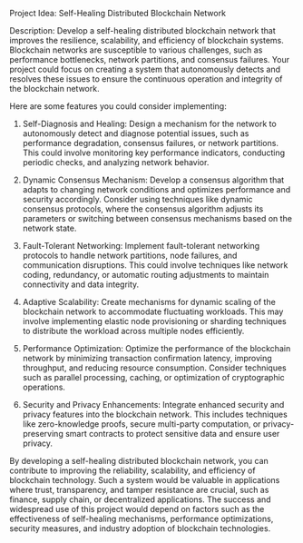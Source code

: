 
Project Idea: Self-Healing Distributed Blockchain Network

Description:
Develop a self-healing distributed blockchain network that improves the resilience, scalability, and efficiency of blockchain systems. Blockchain networks are susceptible to various challenges, such as performance bottlenecks, network partitions, and consensus failures. Your project could focus on creating a system that autonomously detects and resolves these issues to ensure the continuous operation and integrity of the blockchain network.

Here are some features you could consider implementing:

1. Self-Diagnosis and Healing: Design a mechanism for the network to autonomously detect and diagnose potential issues, such as performance degradation, consensus failures, or network partitions. This could involve monitoring key performance indicators, conducting periodic checks, and analyzing network behavior.

2. Dynamic Consensus Mechanism: Develop a consensus algorithm that adapts to changing network conditions and optimizes performance and security accordingly. Consider using techniques like dynamic consensus protocols, where the consensus algorithm adjusts its parameters or switching between consensus mechanisms based on the network state.

3. Fault-Tolerant Networking: Implement fault-tolerant networking protocols to handle network partitions, node failures, and communication disruptions. This could involve techniques like network coding, redundancy, or automatic routing adjustments to maintain connectivity and data integrity.

4. Adaptive Scalability: Create mechanisms for dynamic scaling of the blockchain network to accommodate fluctuating workloads. This may involve implementing elastic node provisioning or sharding techniques to distribute the workload across multiple nodes efficiently.

5. Performance Optimization: Optimize the performance of the blockchain network by minimizing transaction confirmation latency, improving throughput, and reducing resource consumption. Consider techniques such as parallel processing, caching, or optimization of cryptographic operations.

6. Security and Privacy Enhancements: Integrate enhanced security and privacy features into the blockchain network. This includes techniques like zero-knowledge proofs, secure multi-party computation, or privacy-preserving smart contracts to protect sensitive data and ensure user privacy.

By developing a self-healing distributed blockchain network, you can contribute to improving the reliability, scalability, and efficiency of blockchain technology. Such a system would be valuable in applications where trust, transparency, and tamper resistance are crucial, such as finance, supply chain, or decentralized applications. The success and widespread use of this project would depend on factors such as the effectiveness of self-healing mechanisms, performance optimizations, security measures, and industry adoption of blockchain technologies.